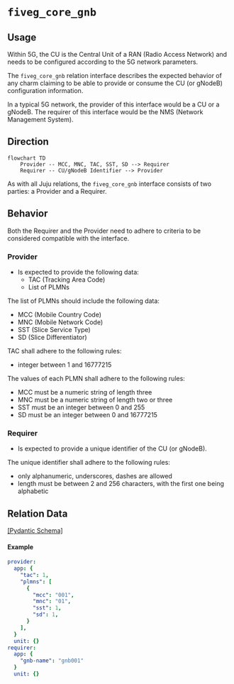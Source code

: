 # `fiveg_core_gnb`

## Usage

Within 5G, the CU is the Central Unit of a RAN (Radio Access Network) and needs to be configured according to the 5G network parameters.

The `fiveg_core_gnb` relation interface describes the expected behavior of any charm claiming to be able to provide or consume the CU (or gNodeB) configuration information.

In a typical 5G network, the provider of this interface would be a CU or a gNodeB. The requirer of this interface would be the NMS (Network Management System).

## Direction

```mermaid
flowchart TD
    Provider -- MCC, MNC, TAC, SST, SD --> Requirer
    Requirer -- CU/gNodeB Identifier --> Provider
```

As with all Juju relations, the `fiveg_core_gnb` interface consists of two parties: a Provider and a Requirer.

## Behavior

Both the Requirer and the Provider need to adhere to criteria to be considered compatible with the interface.

### Provider

- Is expected to provide the following data:
  - TAC (Tracking Area Code)
  - List of PLMNs

The list of PLMNs should include the following data:
  - MCC (Mobile Country Code)
  - MNC (Mobile Network Code)
  - SST (Slice Service Type)
  - SD (Slice Differentiator)

TAC shall adhere to the following rules:
  - integer between 1 and 16777215

The values of each PLMN shall adhere to the following rules:
  - MCC must be a numeric string of length three
  - MNC must be a numeric string of length two or three
  - SST must be an integer between 0 and 255
  - SD must be an integer between 0 and 16777215

### Requirer

- Is expected to provide a unique identifier of the CU (or gNodeB).

The unique identifier shall adhere to the following rules:
  - only alphanumeric, underscores, dashes are allowed
  - length must be between 2 and 256 characters, with the first one being alphabetic

## Relation Data

[\[Pydantic Schema\]](./schema.py)

#### Example

```yaml
provider:
  app: {
    "tac": 1,
    "plmns": [
      {
        "mcc": "001",
        "mnc": "01",
        "sst": 1,
        "sd": 1,
      }
    ],
  }
  unit: {}
requirer:
  app: {
    "gnb-name": "gnb001"
  }
  unit: {}
```
